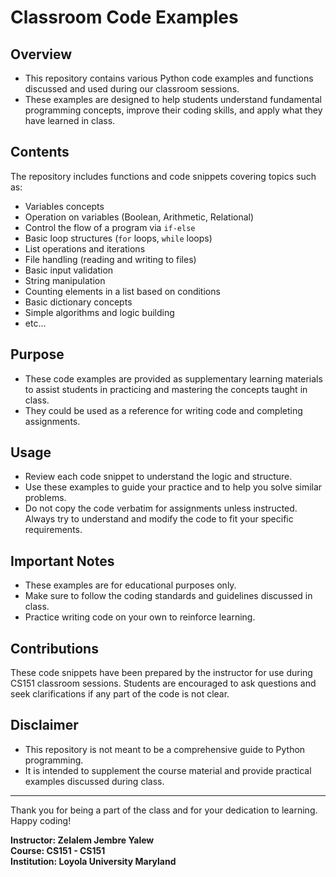 # Classroom Code Examples

## Overview
- This repository contains various Python code examples and functions discussed and used during our classroom sessions. 
- These examples are designed to help students understand fundamental programming concepts, improve their coding skills, and apply what they have learned in class.

## Contents
The repository includes functions and code snippets covering topics such as:
- Variables concepts
- Operation on variables (Boolean, Arithmetic, Relational)
- Control the flow of a program via `if-else`
- Basic loop structures (`for` loops, `while` loops)
- List operations and iterations
- File handling (reading and writing to files)
- Basic input validation
- String manipulation
- Counting elements in a list based on conditions
- Basic dictionary concepts
- Simple algorithms and logic building
- etc...

## Purpose
- These code examples are provided as supplementary learning materials to assist students in practicing and mastering the concepts taught in class. 
- They could be used as a reference for writing code and completing assignments.

## Usage
- Review each code snippet to understand the logic and structure.
- Use these examples to guide your practice and to help you solve similar problems.
- Do not copy the code verbatim for assignments unless instructed. Always try to understand and modify the code to fit your specific requirements.

## Important Notes
- These examples are for educational purposes only.
- Make sure to follow the coding standards and guidelines discussed in class.
- Practice writing code on your own to reinforce learning.

## Contributions
These code snippets have been prepared by the instructor for use during CS151 classroom sessions. Students are encouraged to ask questions and seek clarifications if any part of the code is not clear.

## Disclaimer
- This repository is not meant to be a comprehensive guide to Python programming. 
- It is intended to supplement the course material and provide practical examples discussed during class.

---

Thank you for being a part of the class and for your dedication to learning. Happy coding!

**Instructor: Zelalem Jembre Yalew**  
**Course: CS151 - CS151**  
**Institution: Loyola University Maryland**  